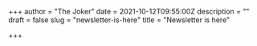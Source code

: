 +++
author = "The Joker"
date = 2021-10-12T09:55:00Z
description = ""
draft = false
slug = "newsletter-is-here"
title = "Newsletter is here"

+++


